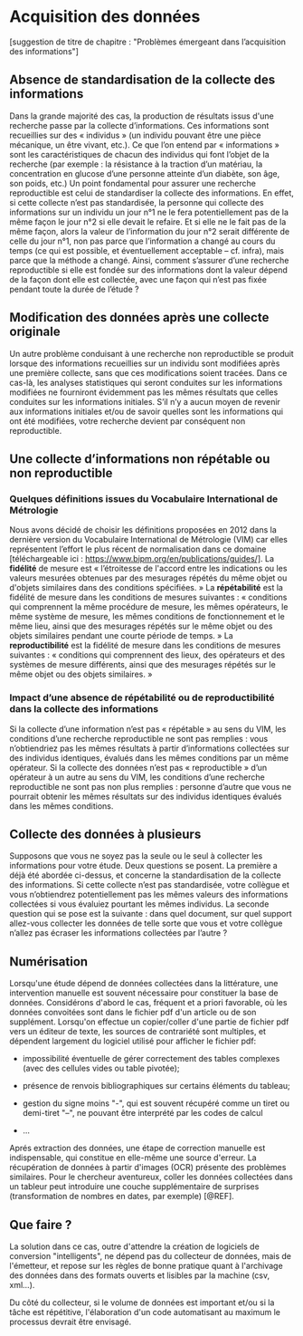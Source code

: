 # Acquisition des données

[suggestion de titre de chapitre : "Problèmes émergeant dans l’acquisition des informations"]

## Absence de standardisation de la collecte des informations
Dans la grande majorité des cas, la production de résultats issus d'une recherche passe par la collecte d’informations. Ces informations sont recueillies sur des « individus » (un individu pouvant être une pièce mécanique, un être vivant, etc.). Ce que l’on entend par « informations » sont les caractéristiques de chacun des individus qui font l’objet de la recherche (par exemple : la résistance à la traction d’un matériau, la concentration en glucose d’une personne atteinte d’un diabète, son âge, son poids, etc.) Un point fondamental pour assurer une recherche reproductible est celui de standardiser la collecte des informations. En effet, si cette collecte n’est pas standardisée, la personne qui collecte des informations sur un individu un jour n°1 ne le fera potentiellement pas de la même façon le jour n°2 si elle devait le refaire. Et si elle ne le fait pas de la même façon, alors la valeur de l’information du jour n°2 serait différente de celle du jour n°1, non pas parce que l’information a changé au cours du temps (ce qui est possible, et éventuellement acceptable – cf. infra), mais parce que la méthode a changé. Ainsi, comment s’assurer d’une recherche reproductible si elle est fondée sur des informations dont la valeur dépend de la façon dont elle est collectée, avec une façon qui n’est pas fixée pendant toute la durée de l’étude ? 
## Modification des données après une collecte originale
Un autre problème conduisant à une recherche non reproductible se produit lorsque des informations recueillies sur un individu sont modifiées après une première collecte, sans que ces modifications soient tracées. Dans ce cas-là, les analyses statistiques qui seront conduites sur les informations modifiées ne fourniront évidemment pas les mêmes résultats que celles conduites sur les informations initiales. S’il n’y a aucun moyen de revenir aux informations initiales et/ou de savoir quelles sont les informations qui ont été modifiées, votre recherche devient par conséquent non reproductible.
## Une collecte d’informations non répétable ou non reproductible
### Quelques définitions issues du Vocabulaire International de Métrologie
Nous avons décidé de choisir les définitions proposées en 2012 dans la dernière version du Vocabulaire International de Métrologie (VIM) car elles représentent l’effort le plus récent de normalisation dans ce domaine [téléchargeable ici : https://www.bipm.org/en/publications/guides/]. 
La **fidélité** de mesure est « l’étroitesse de l'accord entre les indications ou les valeurs mesurées obtenues par des mesurages répétés du même objet ou d'objets similaires dans des conditions spécifiées. »
La **répétabilité** est la fidélité de mesure dans les conditions de mesures suivantes : « conditions qui comprennent la même procédure de mesure, les mêmes opérateurs, le même système de mesure, les mêmes conditions de fonctionnement et le même lieu, ainsi que des mesurages répétés sur le même objet ou des objets similaires pendant une courte période de temps. »
La **reproductibilité** est la fidélité de mesure dans les conditions de mesures suivantes : « conditions qui comprennent des lieux, des opérateurs et des systèmes de mesure différents, ainsi que des mesurages répétés sur le même objet ou des objets similaires. »
### Impact d’une absence de répétabilité ou de reproductibilité dans la collecte des informations
Si la collecte d’une information n’est pas « répétable » au sens du VIM, les conditions d’une recherche reproductible ne sont pas remplies : vous n’obtiendriez pas les mêmes résultats à partir d’informations collectées sur des individus identiques, évalués dans les mêmes conditions par un même opérateur. Si la collecte des données n’est pas « reproductible » d’un opérateur à un autre au sens du VIM, les conditions d’une recherche reproductible ne sont pas non plus remplies : personne d’autre que vous ne pourrait obtenir les mêmes résultats sur des individus identiques évalués dans les mêmes conditions.
## Collecte des données à plusieurs
Supposons que vous ne soyez pas la seule ou le seul à collecter les informations pour votre étude. Deux questions se posent. La première a déjà été abordée ci-dessus, et concerne la standardisation de la collecte des informations. Si cette collecte n’est pas standardisée, votre collègue et vous n’obtiendrez potentiellement pas les mêmes valeurs des informations collectées si vous évaluiez pourtant les mêmes individus. La seconde question qui se pose est la suivante : dans quel document, sur quel support allez-vous collecter les données de telle sorte que vous et votre collègue n’allez pas écraser les informations collectées par l’autre ?



## Numérisation

Lorsqu'une étude dépend de données collectées dans la littérature,
une intervention manuelle est souvent nécessaire pour constituer
la base de données. 
Considérons d'abord le cas, fréquent et a priori favorable, 
où les données convoitées sont dans le fichier pdf d'un article 
ou de son supplément. 
Lorsqu'on effectue un copier/coller d'une partie de fichier pdf 
vers un éditeur de texte, les sources de contrariété sont multiples, 
et dépendent largement du logiciel utilisé pour afficher le fichier pdf:

* impossibilité éventuelle de gérer correctement des tables complexes 
(avec des cellules vides ou table pivotée);

* présence de renvois bibliographiques sur certains éléments du tableau;

* gestion du signe moins "-", qui est souvent récupéré comme un tiret 
ou demi-tiret "–", ne pouvant être interprété par les codes de calcul

* ...

Aprés extraction des données, une étape de correction manuelle
est indispensable, qui constitue en elle-même une source d'erreur.
La récupération de données à partir d'images (OCR) présente des 
problèmes similaires.
Pour le chercheur aventureux, coller les données collectées
dans un tableur peut introduire une couche supplémentaire
de surprises (transformation de nombres en dates, par exemple) [@REF].

## Que faire ?

La solution dans ce cas, outre d'attendre la création de logiciels de conversion
"intelligents", ne dépend pas du collecteur de données, mais de l'émetteur,
et repose sur les règles de bonne pratique quant à l'archivage
des données dans des formats ouverts et lisibles par la machine 
(csv, xml...).

Du côté du collecteur, si le volume de données est important
et/ou si la tâche est répétitive, l'élaboration d'un code 
automatisant au maximum le processus
devrait être envisagé.


